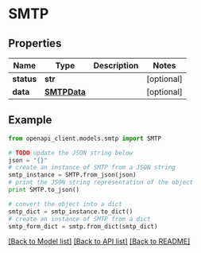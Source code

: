 # SMTP


## Properties
Name | Type | Description | Notes
------------ | ------------- | ------------- | -------------
**status** | **str** |  | [optional] 
**data** | [**SMTPData**](SMTPData.md) |  | [optional] 

## Example

```python
from openapi_client.models.smtp import SMTP

# TODO update the JSON string below
json = "{}"
# create an instance of SMTP from a JSON string
smtp_instance = SMTP.from_json(json)
# print the JSON string representation of the object
print SMTP.to_json()

# convert the object into a dict
smtp_dict = smtp_instance.to_dict()
# create an instance of SMTP from a dict
smtp_form_dict = smtp.from_dict(smtp_dict)
```
[[Back to Model list]](../README.md#documentation-for-models) [[Back to API list]](../README.md#documentation-for-api-endpoints) [[Back to README]](../README.md)


